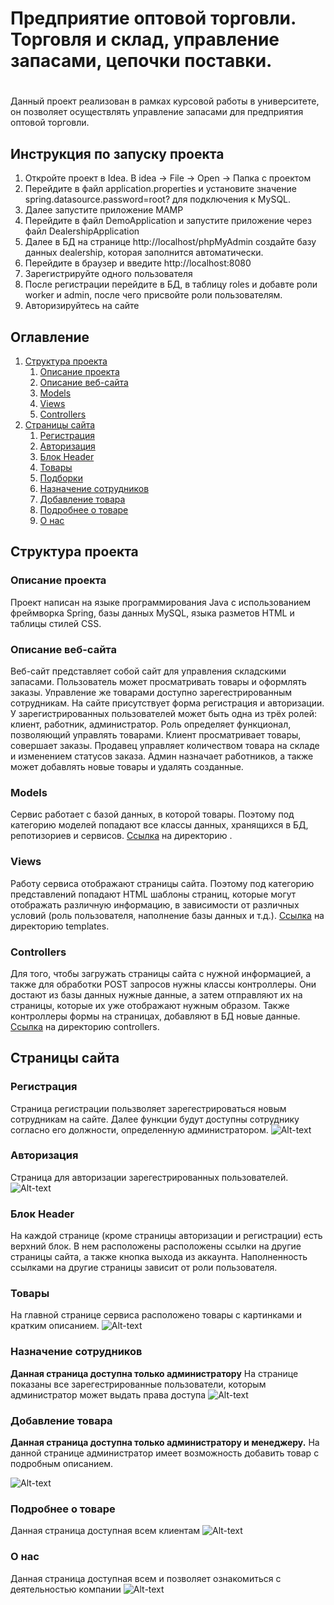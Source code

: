 # Предприятие оптовой торговли. Торговля и склад, управление запасами, цепочки поставки.
<h1 align="center"></a> 

<h3 align="center"></h3>


Данный проект реализован в рамках курсовой работы в университете, он позволяет осуществлять управление запасами для предприятия оптовой торговли.

##  Инструкция по запуску проекта
1. Откройте проект в Idea. В idea -> File -> Open -> Папка с проектом
2. Перейдите в файл application.properties и установите значение spring.datasource.password=root? для подключения к MySQL.
3. Далее запустите приложение MAMP
4. Перейдите в файл DemoApplication и запустите приложение через файл DealershipApplication
5. Далее в БД на странице http://localhost/phpMyAdmin создайте базу данных dealership, которая заполнится автоматически.
6. Перейдите в браузер и введите http://localhost:8080
7. Зарегистрируйте одного пользователя
8. После регистрации перейдите в БД, в таблицу roles и добавте роли worker и admin, после чего присвойте роли пользователям.
9. Авторизируйтесь на сайте

## Оглавление

1. [Структура проекта](#Структура-проекта)
   1. [Описание проекта](#Описание-проекта)
   2. [Описание веб-сайта](#Описание-веб-сайта)
   3. [Models](#Models)
   4. [Views](#Views)
   5. [Controllers](#Controllers)
2. [Страницы сайта](#Страницы-сайта)
   1. [Регистрация](#Регистрация)
   2. [Авторизация](#Авторизация)
   3. [Блок Header ](#Блок-Header)
   4. [Товары](#Товары)
   5. [Подборки](#Подборки)
   6. [Назначение сотрудников](#Назначение-сотрудников)
   7. [Добавление товара](#Добавление-товара)
   8. [Подробнее о товаре](#Подробнее-о-товаре)
   9. [О нас](#О-нас)

## Структура проекта
 
### Описание проекта
Проект написан на языке программирования Java с использованием фреймворка 
Spring, базы данных MySQL, языка разметов HTML и таблицы стилей CSS.  
### Описание веб-сайта
Веб-сайт представляет собой сайт для управления складскими запасами. Пользователь может 
просматривать товары и оформлять заказы. Управление же товарами доступно
зарегестрированным сотрудникам. На сайте присутствует форма
регистрация и авторизации. У 
зарегистрированных пользователей может быть одна из 
трёх ролей: клиент, работник, администратор.
Роль определяет функционал, позволяющий управлять товарами. 
Клиент просматривает товары, совершает заказы.
Продавец управляет количеством товара на складе и изменением статусов заказа.
Админ назначает работников, а также может 
добавлять новые товары и удалять созданные.
### Models
Сервис работает с базой данных, в которой товары. Поэтому под категорию моделей
попадают все классы данных, 
хранящихся в БД, репотизориев и сервисов. 
[Ссылка](https://github.com/T0rdas/JavaK/tree/main/src/main/java/kurswork/dealership/entity) 
на директорию . 
### Views
Работу сервиса отображают страницы сайта. Поэтому под 
категорию представлений попадают HTML шаблоны страниц,
которые могут отображать различную информацию, в 
зависимости от различных условий (роль пользователя, 
наполнение базы данных и т.д.).
[Ссылка](https://github.com/nikitarnsns22/speq/tree/main/src/main/java/com/speq/blog/repositories)
на директорию templates.
### Controllers
Для того, чтобы загружать страницы сайта с нужной 
информацией, а также для обработки POST запросов 
нужны классы контроллеры. Они достают из
базы данных нужные данные, а затем отправляют их на страницы, 
которые их уже отображают нужным образом. Также 
контроллеры формы на страницах, добавляют в БД новые
данные.
[Ссылка](https://github.com/nikitarnsns22/speq/tree/main/src/main/java/com/speq/blog/controllers)
на директорию controllers.
## Страницы сайта
### Регистрация
Страница регистрации пользволяет зарегестрироваться новым сотрудникам на сайте. 
Далее функции будут доступны сотруднику согласно его должности, 
определенную администратором.
![Alt-text](https://github.com/nikitarnsns22/speq/blob/main/.mvn/wrapper/рег1.jpg)
### Авторизация
Страница для авторизации зарегестрированных пользователей.
![Alt-text](https://github.com/nikitarnsns22/speq/blob/main/.mvn/wrapper/рег.jpg)
### Блок Header 
На каждой странице (кроме страницы авторизации и регистрации) есть 
верхний блок. В нем расположены расположены ссылки на другие страницы сайта,
а также кнопка выхода из аккаунта. Наполненность ссылками на другие страницы 
зависит от роли пользователя.
### Товары
На главной странице сервиса расположено товары с картинками и кратким описанием.
![Alt-text](https://github.com/nikitarnsns22/speq/blob/main/.mvn/wrapper/глав.jpg)

### Назначение сотрудников
**Данная страница доступна только администратору**
На странице показаны все зарегестрированные пользователи, которым администратор может выдать права доступа
![Alt-text](https://github.com/nikitarnsns22/speq/blob/main/.mvn/wrapper/пользователи.jpg)
### Добавление товара
**Данная страница доступна только администратору и менеджеру.**
На данной странице администратор имеет возможность добавить товар с подробным описанием.

![Alt-text](https://github.com/nikitarnsns22/speq/blob/main/.mvn/wrapper/добавление.jpg)


### Подробнее о товаре
Данная страница доступная всем клиентам
![Alt-text](https://github.com/nikitarnsns22/speq/blob/main/.mvn/wrapper/инфо.jpg)

### О нас
Данная страница доступная всем и позволяет ознакомиться с деятельностью компании
![Alt-text](https://github.com/nikitarnsns22/speq/blob/main/.mvn/wrapper/онас.jpg)
